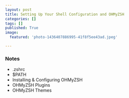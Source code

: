 ```yaml
---
layout: post
title: Setting Up Your Shell Configuration and OHMyZSH
categories: []
tags: []
published: True
image:
  featured: 'photo-1436407886995-41f8f5ee43ad.jpeg'

---
```

### Notes
- .zshrc
- $PATH
- Installing & Configuring OHMyZSH
- OHMyZSH Plugins
- OHMyZSH Themes
